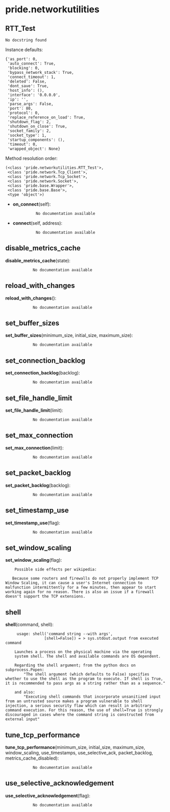pride.networkutilities
==============



RTT_Test
--------------

	No docstring found


Instance defaults: 

	{'as_port': 0,
	 'auto_connect': True,
	 'blocking': 0,
	 'bypass_network_stack': True,
	 'connect_timeout': 1,
	 'deleted': False,
	 'dont_save': True,
	 'host_info': (),
	 'interface': '0.0.0.0',
	 'ip': '',
	 'parse_args': False,
	 'port': 80,
	 'protocol': 0,
	 'replace_reference_on_load': True,
	 'shutdown_flag': 2,
	 'shutdown_on_close': True,
	 'socket_family': 2,
	 'socket_type': 1,
	 'startup_components': (),
	 'timeout': 0,
	 'wrapped_object': None}

Method resolution order: 

	(<class 'pride.networkutilities.RTT_Test'>,
	 <class 'pride.network.Tcp_Client'>,
	 <class 'pride.network.Tcp_Socket'>,
	 <class 'pride.network.Socket'>,
	 <class 'pride.base.Wrapper'>,
	 <class 'pride.base.Base'>,
	 <type 'object'>)

- **on_connect**(self):

				No documentation available


- **connect**(self, address):

				No documentation available


disable_metrics_cache
--------------

**disable_metrics_cache**(state):

				No documentation available


reload_with_changes
--------------

**reload_with_changes**():

				No documentation available


set_buffer_sizes
--------------

**set_buffer_sizes**(minimum_size, initial_size, maximum_size):

				No documentation available


set_connection_backlog
--------------

**set_connection_backlog**(backlog):

				No documentation available


set_file_handle_limit
--------------

**set_file_handle_limit**(limit):

				No documentation available


set_max_connection
--------------

**set_max_connection**(limit):

				No documentation available


set_packet_backlog
--------------

**set_packet_backlog**(backlog):

				No documentation available


set_timestamp_use
--------------

**set_timestamp_use**(flag):

				No documentation available


set_window_scaling
--------------

**set_window_scaling**(flag):

		Possible side effects per wikipedia:

       Because some routers and firewalls do not properly implement TCP Window Scaling, it can cause a user's Internet connection to malfunction intermittently for a few minutes, then appear to start working again for no reason. There is also an issue if a firewall doesn't support the TCP extensions.


shell
--------------

**shell**(command, shell):

		 usage: shell('command string --with args', 
                     [shell=False]) = > sys.stdout.output from executed command
                    
        Launches a process on the physical machine via the operating 
        system shell. The shell and available commands are OS dependent.
        
        Regarding the shell argument; from the python docs on subprocess.Popen:
            "The shell argument (which defaults to False) specifies whether to use the shell as the program to execute. If shell is True, it is recommended to pass args as a string rather than as a sequence."
            
        and also:        
            "Executing shell commands that incorporate unsanitized input from an untrusted source makes a program vulnerable to shell injection, a serious security flaw which can result in arbitrary command execution. For this reason, the use of shell=True is strongly discouraged in cases where the command string is constructed from external input" 


tune_tcp_performance
--------------

**tune_tcp_performance**(minimum_size, initial_size, maximum_size, window_scaling, use_timestamps, use_selective_ack, packet_backlog, metrics_cache_disabled):

				No documentation available


use_selective_acknowledgement
--------------

**use_selective_acknowledgement**(flag):

				No documentation available

